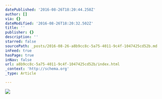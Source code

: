 ```yaml
---
datePublished: '2016-08-26T18:20:44.258Z'
author: []
via: {}
dateModified: '2016-08-26T18:20:32.502Z'
title: ''
publisher: {}
description: ''
starred: false
sourcePath: _posts/2016-08-26-a8b9cc8c-5a75-4011-9c4f-1047425cd52b.md
inFeed: true
hasPage: true
inNav: false
url: a8b9cc8c-5a75-4011-9c4f-1047425cd52b/index.html
_context: 'http://schema.org'
_type: Article

---
```

![](https://the-grid-user-content.s3-us-west-2.amazonaws.com/a427f101-2561-43e4-bd0f-7d9fb9e4e65d.jpg)
